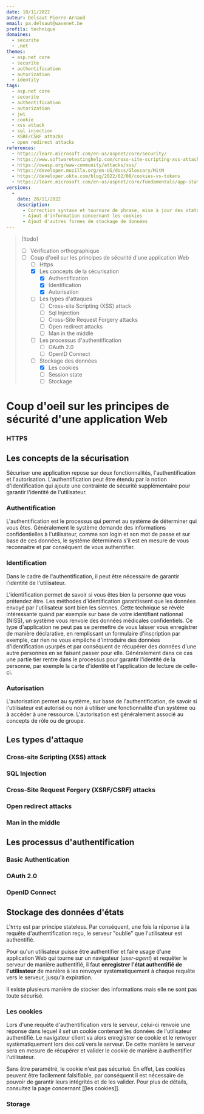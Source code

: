 ```yaml
---
date: 18/11/2022
auteur: Delsaut Pierre-Arnaud
email: pa.delsaut@wavenet.be
profils: technique
domaines:
  - securite
  - .net
themes:
  - asp.net core
  - securite
  - authentification
  - autorization
  - identity
tags:
  - asp.net core
  - securite
  - authentification
  - autorization
  - jwt
  - cookie
  - xss attack
  - sql injection
  - XSRF/CSRF attacks
  - open redirect attacks
references:
  - https://learn.microsoft.com/en-us/aspnet/core/security/
  - https://www.softwaretestinghelp.com/cross-site-scripting-xss-attack-test/
  - https://owasp.org/www-community/attacks/xss/
  - https://developer.mozilla.org/en-US/docs/Glossary/MitM
  - https://developer.okta.com/blog/2022/02/08/cookies-vs-tokens
  - https://learn.microsoft.com/en-us/aspnet/core/fundamentals/app-state?view=aspnetcore-7.0
versions:
  -
    date: 28/11/2022
    description: 
      - Correction syntaxe et tournure de phrase, mise à jour des statuts.
      - Ajout d'information concernant les cookies
      - Ajout d'autres formes de stockage de données
---
```


>[!todo]
> - [ ] Vérification orthographique
> - [ ] Coup d'oeil sur les principes de sécurité d'une application Web
> 	- [ ] Https
> 	- [x] Les concepts de la sécurisation
> 		- [x] Authentification
> 		- [x] Identification
> 		- [x] Autorisation
> 	- [ ] Les types d'attaques
> 		- [ ] Cross-site Scripting (XSS) attack
> 		- [ ] Sql Injection
> 		- [ ] Cross-Site Request Forgery attacks
> 		- [ ] Open redirect attacks
> 		- [ ] Man in the middle
> 	- [ ] Les processus d'authentification
> 		- [ ] OAuth 2.0
> 		- [ ] OpenID Connect
> 	- [ ] Stockage des données
> 		- [x] Les cookies
> 		- [ ] Session state
> 		- [ ] Stockage



# Coup d'oeil sur les principes de sécurité d'une application Web

### HTTPS

## Les concepts de la sécurisation

Sécuriser une application repose sur deux fonctionnalités, l'authentification et l'autorisation. L'authentification peut être étendu par la notion d'identification qui ajoute une contrainte de sécurité supplémentaire pour garantir l'identité de l'utilisateur.

### Authentification

L'authentification est le processus qui permet au système de déterminer qui vous êtes. Généralement le système demande des informations confidentielles à l'utilisateur, comme son login et son mot de passe et sur base de ces données, le système déterminera s'il est en mesure de vous reconnaitre et par conséquent de vous authentifier. 

### Identification

Dans le cadre de l'authentification, il peut être nécessaire de garantir l'identité de l'utilisateur. 

L'identification permet de savoir si vous êtes bien la personne que vous prétendez être. Les méthodes d'identification garantissent que les données envoyé par l'utilisateur sont bien les siennes. Cette technique se révèle intéressante quand par exemple sur base de votre identifiant nationnal (NISS), un système vous renvoie des données médicales confidentiels. Ce type d'application ne peut pas se permettre de vous laisser vous enregistrer de manière déclarative, en remplissant un formulaire d'inscription par exemple, car rien ne vous empêche d'introduire des données d'identification usurpés et par conséquent de récupérer des données d'une autre personnes en se faisant passer pour elle. Généralement dans ce cas une partie tier rentre dans le processus pour garantir l'identité de la personne, par exemple la carte d'identité et l'application de lecture de celle-ci. 

### Autorisation

L'autorisation permet au système, sur base de l'authentification, de savoir si l'utilisateur est autorisé ou non à utiliser une fonctionnalité d'un système ou à accéder à une ressource. L'autorisation est généralement associé au concepts de rôle ou de groupe.

## Les types d'attaque

### Cross-site Scripting (XSS) attack

### SQL Injection

### Cross-Site Request Forgery (XSRF/CSRF) attacks

### Open redirect attacks

### Man in the middle

## Les processus d'authentification

### Basic Authentication

### OAuth 2.0

### OpenID Connect

## Stockage des données d'états

L'`http` est par principe stateless. Par conséquent, une fois la réponse à la requête d'authentification reçu, le serveur "oublie" que l'utilisateur est authentifié. 

Pour qu'un utilisateur puisse être authentifier et faire usage d'une application Web qui tourne sur un navigateur (*user-agent*) et requêter le serveur de manière authentifié, il faut **enregistrer l'état authentifié de l'utilisateur** de manière à les renvoyer systèmatiquement à chaque requête vers le serveur, jusqu'à expiration. 

Il existe plusieurs manière de stocker des informations mais elle ne sont pas toute sécurisé.

### Les cookies

Lors d'une requête d'authentification vers le serveur, celui-ci renvoie une réponse dans lequel il *set* un cookie contenant les données de l'utilisateur authentifié. Le navigateur client va alors enregistrer ce cookie et le renvoyer systèmatiquement lors des *call* vers le serveur. De cette manière le serveur sera en mesure de récupérer et valider le cookie de manière à authentifier l'utilisateur.

Sans être paramétré, le cookie n'est pas sécurisé. En effet, Les cookies peuvent être facilement falsifiable, par conséquent il est nécessaire de pouvoir de garantir leurs intégrités et de les valider. Pour plus de détails, consultez la page concernant [[les cookies]].

### Storage